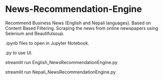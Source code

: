 # News-Recommendation-Engine
Recommend Business News (English and Nepali languages). Based on Content Based Filtering. Scraping the news from online newspapers using Selenium and Beautifulsoup.

.ipynb files to open in Jupyter Notebook.

.py to use UI.

streamlit run English_NewsRecommendationEngine.py

streamlit run Nepali_NewsRecommendationEngine.py

